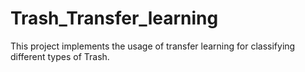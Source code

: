 # Trash_Transfer_learning
This project implements the usage of transfer learning for classifying different types of Trash.
